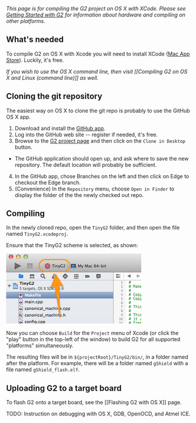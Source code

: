 _This page is for compiling the G2 project on OS X with XCode. Please see [Getting Started with G2](Getting-Started-with-G2) for information about hardware and compiling on other platforms._

## What's needed

To compile G2 on OS X with Xcode you will need to install XCode ([Mac App Store](https://itunes.apple.com/us/app/xcode/id497799835?mt=12)). Luckily, it's free.

_If you wish to use the OS X command line, then visit [[Compiling G2 on OS X and Linux (command line)]] as well._

## Cloning the git repository

The easiest way on OS X to clone the git repo is probably to use the GitHub OS X app.

1. Download and install the [GitHub app](https://mac.github.com/).
2. Log into the GitHub web site -- register if needed, it's free.
3. Browse to the [G2 project page](https://github.com/synthetos/g2) and then click on the `Clone in Desktop` button.
  * The GitHub application should open up, and ask where to save the new repository. The default location will probably be sufficient.
4. In the GitHub app, chose Branches on the left and then click on Edge to checkout the Edge branch.
5. (Convenience) In the `Repository` menu, choose `Open in Finder` to display the folder of the the newly checked out repo.

## Compiling

In the newly cloned repo, open the `TinyG2` folder, and then open the file named `TinyG2.xcodeproj`.

Ensure that the TinyG2 scheme is selected, as shown:

![TinyG2 Scheme Selected in Xcode](./images/XCode-TinyG2-Scheme-Selected.jpg)

Now you can choose `Build` for the `Project` menu of Xcode (or click the "play" button in the top-left of the window) to build G2 for all supported "platforms" simultaneously.

The resulting files will be in `${projectRoot}/TinyG2/bin/`, in a folder named after the platform. For example, there will be a folder named `gShield` with a file named `gShield_flash.elf`.

## Uploading G2 to a target board

To flash G2 onto a target board, see the [[Flashing G2 with OS X]] page.

TODO: Instruction on debugging with OS X, GDB, OpenOCD, and Atmel ICE.
